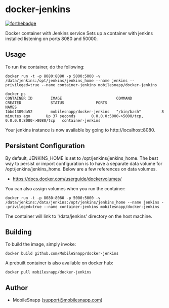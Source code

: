 # docker-jenkins

[![forthebadge](http://forthebadge.com/images/badges/built-by-developers.svg)](http://www.mobilesnapp.com)

Docker container with Jenkins service
Sets up a container with jenkins installed listening on ports 8080 and 50000.

## Usage

To run the container, do the following:

    docker run -t -p 8080:8080 -p 5000:5000 -v /data/jenkins:/opt/jenkins/jenkins_home --name jenkins --privileged=true --name container-jenkins mobilesnapp/docker-jenkins
    
    docker ps
    CONTAINER ID        IMAGE                        COMMAND             CREATED             STATUS              PORTS                                            NAMES
    1bbd1309da52        mobilesnapp/docker-jenkins   "/bin/bash"         8 minutes ago       Up 37 seconds       0.0.0.0:5000->5000/tcp, 0.0.0.0:8080->8080/tcp   container-jenkins

Your jenkins instance is now available by going to http://localhost:8080.

## Persistent Configuration

By default, JENKINS_HOME is set to /opt/jenkins/jenkins_home.  The best way to persist or import configuration is to have a separate data volume for /opt/jenkins/jenkins_home.  Below are a few references on data volumes.

  * https://docs.docker.com/userguide/dockervolumes/

You can also assign volumes when you run the container:

    docker run -t -p 8080:8080 -p 5000:5000 -v /data/jenkins:/data/jenkins:/opt/jenkins/jenkins_home --name jenkins --privileged=true --name container-jenkins mobilesnapp/docker-jenkins

The container will link to '/data/jenkins' directory on the host machine.

## Building

To build the image, simply invoke:

    docker build github.com/MobileSnapp/docker-jenkins

A prebuilt container is also available on docker hub:

    docker pull mobilesnapp/docker-jenkins

## Author

  * MobileSnapp (<support@mobilesnapp.com>)
